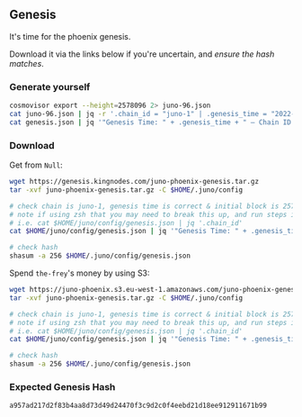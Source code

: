 ## Genesis

It's time for the phoenix genesis.

Download it via the links below if you're uncertain, and _ensure the hash matches_.

### Generate yourself

```bash
cosmovisor export --height=2578096 2> juno-96.json
cat juno-96.json | jq -r '.chain_id = "juno-1" | .genesis_time = "2022-04-07T21:00:00Z" | .initial_height = "2578099"' > genesis.json
cat genesis.json | jq '"Genesis Time: " + .genesis_time + " — Chain ID: " + .chain_id + " - Initial Height: " + .initial_height'; jq -S -c -M '' genesis.json | shasum -a 256
```

### Download

Get from `Null`:

```sh
wget https://genesis.kingnodes.com/juno-phoenix-genesis.tar.gz
tar -xvf juno-phoenix-genesis.tar.gz -C $HOME/.juno/config

# check chain is juno-1, genesis time is correct & initial block is 2578099
# note if using zsh that you may need to break this up, and run steps individually
# i.e. cat $HOME/juno/config/genesis.json | jq '.chain_id'
cat $HOME/juno/config/genesis.json | jq '"Genesis Time: " + .genesis_time + " — Chain ID: " + .chain_id + " - Initial Height: " + .initial_height'

# check hash
shasum -a 256 $HOME/.juno/config/genesis.json
```

Spend `the-frey`'s money by using S3:

```sh
wget https://juno-phoenix.s3.eu-west-1.amazonaws.com/juno-phoenix-genesis.tar.gz
tar -xvf juno-phoenix-genesis.tar.gz -C $HOME/.juno/config

# check chain is juno-1, genesis time is correct & initial block is 2578099
# note if using zsh that you may need to break this up, and run steps individually
# i.e. cat $HOME/juno/config/genesis.json | jq '.chain_id'
cat $HOME/juno/config/genesis.json | jq '"Genesis Time: " + .genesis_time + " — Chain ID: " + .chain_id + " - Initial Height: " + .initial_height'

# check hash
shasum -a 256 $HOME/.juno/config/genesis.json
```

### Expected Genesis Hash

`a957ad217d2f83b4aa8d73d49d24470f3c9d2c0f4eebd21d18ee912911671b99`
